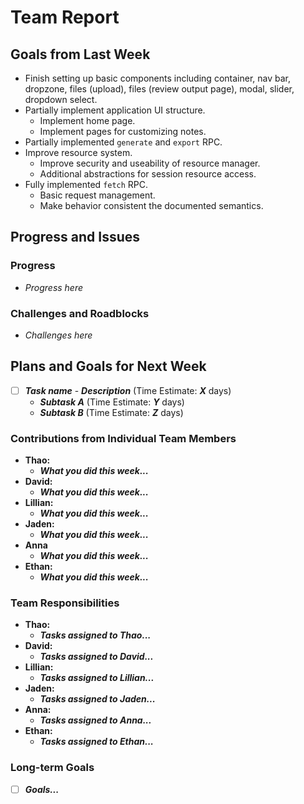 # Team Report

## Goals from Last Week

- Finish setting up basic components including container, nav bar, dropzone, files (upload), files (review output page), modal, slider, dropdown select.
- Partially implement application UI structure.
  - Implement home page.
  - Implement pages for customizing notes.
- Partially implemented `generate` and `export` RPC.
- Improve resource system.
  - Improve security and useability of resource manager.
  - Additional abstractions for session resource access.
- Fully implemented `fetch` RPC.
  - Basic request management.
  - Make behavior consistent the documented semantics.

## Progress and Issues

### Progress

- *Progress here*

### Challenges and Roadblocks

- *Challenges here*

## Plans and Goals for Next Week

- [ ] **_Task name_** - **_Description_** (Time Estimate: **_X_** days)
  - **_Subtask A_** (Time Estimate: **_Y_** days)
  - **_Subtask B_** (Time Estimate: **_Z_** days)

### Contributions from Individual Team Members

- **Thao:**
  - **_What you did this week..._**
- **David:**
  - **_What you did this week..._**
- **Lillian:**
  - **_What you did this week..._**
- **Jaden:**
  - **_What you did this week..._**
- **Anna**
  - **_What you did this week..._**
- **Ethan:**
  - **_What you did this week..._**

### Team Responsibilities

- **Thao:**
  - **_Tasks assigned to Thao..._**
- **David:**
  - **_Tasks assigned to David..._**
- **Lillian:**
  - **_Tasks assigned to Lillian..._**
- **Jaden:**
  - **_Tasks assigned to Jaden..._**
- **Anna:**
  - **_Tasks assigned to Anna..._**
- **Ethan:**
  - **_Tasks assigned to Ethan..._**

### Long-term Goals

- [ ] **_Goals..._**
